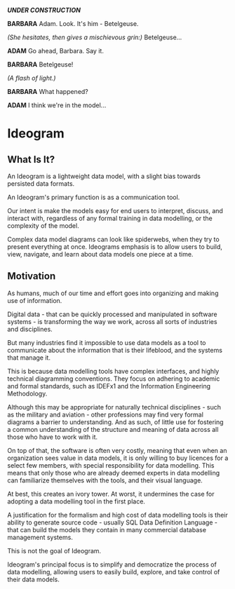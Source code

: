 ***UNDER CONSTRUCTION***

**BARBARA**
Adam. Look. It's him - Betelgeuse.

*(She hesitates, then gives a mischievous grin:)*
Betelgeuse...

**ADAM**
Go ahead, Barbara. Say it.

**BARBARA**
Betelgeuse!

*(A flash of light.)*

**BARBARA**
What happened?

**ADAM**
I think we're in the model...


# Ideogram

## What Is It?

An Ideogram is a lightweight data model, with a slight bias towards persisted data formats.

An Ideogram's primary function is as a communication tool.

Our intent is make the models easy for end users to interpret, discuss, and interact with, regardless of any formal training in data modelling, or the complexity of the model.

Complex data model diagrams can look like spiderwebs, when they try to present everything at once. Ideograms emphasis is to allow users to build, view, navigate, and learn about data models one piece at a time.

## Motivation

As humans, much of our time and effort goes into organizing and making use of information.

Digital data - that can be quickly processed and manipulated in software systems - is transforming the way we work, across all sorts of industries and disciplines.

But many industries find it impossible to use data models as a tool to communicate about the information that is their lifeblood, and the systems that manage it.

This is because data modelling tools have complex interfaces, and highly technical diagramming conventions. They focus on adhering to academic and formal standards, such as IDEFx1 and the Information Engineering Methodology.

Although this may be appropriate for naturally technical disciplines - such as the military and aviation - other professions may find very formal diagrams a barrier to understanding. And as such, of little use for fostering a common understanding of the structure and meaning of data across all those who have to work with it.

On top of that, the software is often very costly, meaning that even when an organization sees value in data models, it is only willing to buy licences for a select few members, with special responsibility for data modelling. This means that only those who are already deemed experts in data modelling can familiarize themselves with the tools, and their visual language.

At best, this creates an ivory tower. At worst, it undermines the case for adopting a data modelling tool in the first place.

A justification for the formalism and high cost of data modelling tools is their ability to generate source code - usually SQL Data Definition Language - that can build the models they contain in many commercial database management systems.

This is not the goal of Ideogram.

Ideogram's principal focus is to simplify and democratize the process of data modelling, allowing users to easily build, explore, and take control of their data models.


